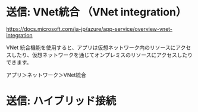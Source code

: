 # 送信: VNet統合 （VNet integration）

https://docs.microsoft.com/ja-jp/azure/app-service/overview-vnet-integration

VNet 統合機能を使用すると、アプリは仮想ネットワーク内のリソースにアクセスしたり、仮想ネットワークを通じてオンプレミスのリソースにアクセスしたりできます。

アプリ＞ネットワーク＞VNet統合



# 送信: ハイブリッド接続




